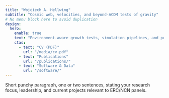 ```yaml
---
title: "Wojciech A. Hellwing"
subtitle: "Cosmic web, velocities, and beyond-ΛCDM tests of gravity"
# No menu block here to avoid duplication
design:
  hero:
    enable: true
    text: "Environment-aware growth tests, simulation pipelines, and public data."
    ctas:
      - text: "CV (PDF)"
        url: "/media/cv.pdf"
      - text: "Publications"
        url: "/publications/"
      - text: "Software & Data"
        url: "/software/"
---
```

Short punchy paragraph, one or two sentences, stating your research focus, leadership, and current projects relevant to ERC/NCN panels.

